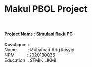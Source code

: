 # Makul PBOL Project 
<br>
<h4>Project&nbsp;Name&nbsp;:&nbsp;Simulasi Rakit PC </h4>
Developer&nbsp;&nbsp;:<br>
Name&nbsp;&nbsp;&nbsp;&nbsp;&nbsp;&nbsp;&nbsp;&nbsp;&nbsp;: Muhamad Ariq Rasyid <br>
NPM&nbsp;&nbsp;&nbsp;&nbsp;&nbsp;&nbsp;&nbsp;&nbsp;&nbsp;&nbsp;: 2020130036<br>
Education&nbsp;&nbsp;: STMIK LIKMI<br>
